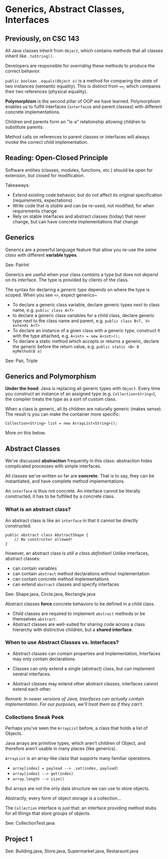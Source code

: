 # Generics, Abstract Classes, Interfaces

## Previously, on CSC 143

All Java classes inherit from `Object`, which contains methods that all classes inherit like `.toString()`.

Developers are responsible for *overriding* these methods to produce the correct behavior.

`public boolean .equals(Object o)` is a method for comparing the *state* of two instances (semantic equality). This is distinct from `==`, which compares their two references (physical equality).

**Polymorphism** is the second pillar of OOP we have learned. Polymorphism enables us to fulfill interfaces (`interface`s and parent classes) with different concrete implementations.

Children and parents form an "is-a" relationship allowing children to substitute parents.

Method calls on references to parent classes or interfaces will always invoke the correct child implementation.

## Reading: Open-Closed Principle

Software entities (classes, modules, functions, etc.) should be open for extension, but closed for modification.

Takeaways:

 - Extend existing code behavior, but do not affect its original specification (requirements, expectations)
 - Write code that is *stable* and can be re-used, not modified, for when requirements change
 - Rely on stable interfaces and abstract classes (today) that never change, but can have concrete implementations that change

## Generics

Generics are a powerful language feature that allow you re-use the *same class* with different **variable types**.

See: PairInt

Generics are useful when your class *contains* a type but does not *depend* on its interface.
The type is provided by clients of the class.

The syntax for declaring a *generic type* depends on where the type is scoped. When you see `<>`, expect generics~

 - To declare a generic class variable, declare generic types next to class name, e.g. `public class A<T>`
 - to declare a generic class variables for a child class, declare generic type next to the class name and parent, e.g. `public class B<T, V> extends A<T>`
 - To declare an instance of a given class with a generic type, construct it with the type attached, e.g. `A<int> = new A<int>();`
 - To declare a static method which accepts or returns a generic, declare the generic before the return value, e.g. `public static <B> B myMethod(B a)`

See: Pair, Triple

## Generics and Polymorphism

**Under the hood**: Java is replacing all generic types with `Object`. Every time you *construct* an instance of an assigned type (e.g. `Collection<String>`), the compiler treats the type as a sort of custom class.

When a class is generic, all its children are naturally generic (makes sense). The result is you can make the container more specific:

```
Collection<String> list = new ArrayList<String>();
```

More on this below.

## Abstract Classes

We've discussed **abstraction** frequently in this class: abstraction hides complicated processes with simple interfaces.

All classes we've written so far are **concrete**. That is to say, they can be instantiated, and have complete method implementations.

An `interface` is thus not concrete. An interface cannot be literally constructed, it has to be fulfilled by a concrete class.

### What is an abstract class?

An abstract class is like an `interface` in that it cannot be directly constructed.

```
public abstract class AbstractShape {
    // No constructor allowed!
} 
```

However, an abstract class is *still a class definition*! Unlike interfaces, abstract classes:

 - can contain variables
 - can contain `abstract` method declarations without implementation
 - can contain concrete method implementations
 - can extend `abstract` classes and specify interfaces

See: Shape.java, Circle.java, Rectangle.java

Abstract classes **force** concrete behaviors to be defined in a child class.

 - Child classes are required to implement `abstract` methods or be themselves `abstract`.
 - Abstract classes are well-suited for sharing code across a class hierarchy with distinctive children, but a **shared interface**.
 
### When to use Abstract Classes vs. Interfaces?

 - Abstract classes can contain properties and implementation, Interfaces may only contain declarations.

 - Classes can only extend a single (abstract) class, but can implement several interfaces.

 - Abstract classes may extend other abstract classes, interfaces cannot extend each other.

*Remark: In newer versions of Java, Interfaces can actually contain implementation. For our purposes, we'll treat them as if they can't.*

### Collections Sneak Peek

Perhaps you've seen the `ArrayList` before, a class that holds a list of Objects.

Java arrays are primitive types, which aren't children of Object, and therefore aren't usable in many places (like generics).

`ArrayList` is an array-like class that supports many familiar operations.

 - `array[index] = payload --> .set(index, payload)`
 - `array[index] --> get(index)`
 - `array.length --> size()`

But arrays are not the only data structure we can use to store objects.

Abstractly, every form of object storage is a collection...

The `Collection` interface is just that: an interface providing method stubs for all things that store groups of objects.

See: CollectionTest.java

## Project 1

See: Building.java, Store.java, Supermarket.java, Restaraunt.java
